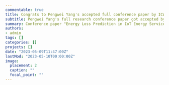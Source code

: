 ```yaml
---
commentable: true
title: Congrats to Pengwei Yang's accepted full conference paper by ICWS 2023!
subtitle: Pengwei Yang's full research conference paper got accepted by The IEEE International Conference on Web Services (ICWS 2023)
summary: Conference paper "Energy Loss Prediction in IoT Energy Services" got accepted by The IEEE International Conference on Web Services (ICWS 2023)
authors:
- admin
tags: []
categories: []
projects: []
date: "2023-05-09T11:47:00Z"
lastMod: "2023-05-10T00:00:00Z"
image:
  placement: 2
  caption: ""
  focal_point: ""
---
```

